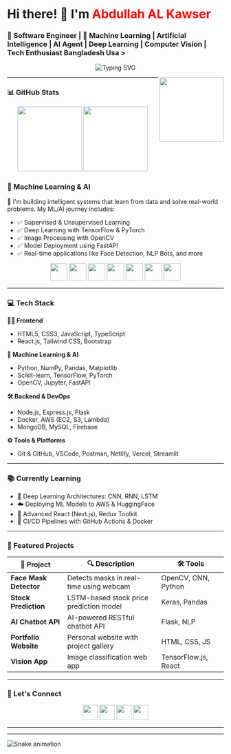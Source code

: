 <h1>Hi there! 👋 I'm <span style="color:#f00;">Abdullah AL Kawser</span></h1>
<h3 >🚀 Software Engineer | 🤖 Machine Learning | Artificial Intelligence | AI Agent | Deep Learning | Computer Vision | Tech Enthusiast Bangladesh Usa ></h3>

<p align="center">
  <img src="https://readme-typing-svg.herokuapp.com?font=Fira+Code&size=24&pause=1000&color=F97316&center=true&width=435&lines=Building+AI-powered+solutions+💡;Loving+Python%2C+React%2C+and+Cloud+🚀;Machine+Learning+is+the+future+🤖" alt="Typing SVG" />
</p>
<img align="right" height="150" src="https://i.imgflip.com/65efzo.gif"  />

---
### 📊 GitHub Stats

<div align="center">
  <img src="https://github-readme-stats.vercel.app/api?username=maurodesouza&show_icons=true&theme=dracula&hide_border=false" height="150" />
  <img src="https://github-readme-stats.vercel.app/api/top-langs?username=maurodesouza&layout=compact&theme=dracula&hide_border=false" height="150" />
</div>

### 🧠 Machine Learning & AI

🚀 I'm building intelligent systems that learn from data and solve real-world problems. My ML/AI journey includes:

- ✅ Supervised & Unsupervised Learning
- ✅ Deep Learning with TensorFlow & PyTorch
- ✅ Image Processing with OpenCV
- ✅ Model Deployment using FastAPI
- ✅ Real-time applications like Face Detection, NLP Bots, and more

<div align="center">
  <img src="https://cdn.jsdelivr.net/gh/devicons/devicon/icons/python/python-original.svg" height="40" />
  <img src="https://cdn.jsdelivr.net/gh/devicons/devicon/icons/tensorflow/tensorflow-original.svg" height="40" />
  <img src="https://cdn.jsdelivr.net/gh/devicons/devicon/icons/pytorch/pytorch-original.svg" height="40" />
  <img src="https://cdn.jsdelivr.net/gh/devicons/devicon/icons/opencv/opencv-original.svg" height="40" />
  <img src="https://cdn.jsdelivr.net/gh/devicons/devicon/icons/scikit-learn/scikit-learn-original.svg" height="40" />
  <img src="https://cdn.jsdelivr.net/gh/devicons/devicon/icons/jupyter/jupyter-original.svg" height="40" />
  <img src="https://cdn.jsdelivr.net/gh/devicons/devicon/icons/pandas/pandas-original.svg" height="40" />
</div>

---

### 💻 Tech Stack

**👨‍🎨 Frontend**
- HTML5, CSS3, JavaScript, TypeScript
- React.js, Tailwind CSS, Bootstrap

**🧠 Machine Learning & AI**
- Python, NumPy, Pandas, Matplotlib
- Scikit-learn, TensorFlow, PyTorch
- OpenCV, Jupyter, FastAPI

**🛠 Backend & DevOps**
- Node.js, Express.js, Flask
- Docker, AWS (EC2, S3, Lambda)
- MongoDB, MySQL, Firebase

**⚙ Tools & Platforms**
- Git & GitHub, VSCode, Postman, Netlify, Vercel, Streamlit

---

### 📚 Currently Learning

- 🧠 Deep Learning Architectures: CNN, RNN, LSTM
- ☁️ Deploying ML Models to AWS & HuggingFace
- 🎯 Advanced React (Next.js), Redux Toolkit
- 🔄 CI/CD Pipelines with GitHub Actions & Docker

---

### 📁 Featured Projects

| 🚀 Project | 🔍 Description | 🛠️ Tools |
|-----------|----------------|----------|
| **Face Mask Detector** | Detects masks in real-time using webcam | OpenCV, CNN, Python | panda |
| **Stock Prediction** | LSTM-based stock price prediction model | Keras, Pandas |
| **AI Chatbot API** | AI-powered RESTful chatbot API | Flask, NLP |
| **Portfolio Website** | Personal website with project gallery | HTML, CSS, JS |
| **Vision App** | Image classification web app | TensorFlow.js, React |

---

### 🔗 Let's Connect

<div align="center">
  <a href="#"><img src="https://img.shields.io/static/v1?message=LinkedIn&logo=linkedin&label=&color=0077B5&style=for-the-badge" height="35"/></a>
  <a href="#"><img src="https://img.shields.io/static/v1?message=Gmail&logo=gmail&label=&color=D14836&style=for-the-badge" height="35"/></a>
  <a href="#"><img src="https://img.shields.io/static/v1?message=Instagram&logo=instagram&label=&color=E4405F&style=for-the-badge" height="35"/></a>
  <a href="#"><img src="https://img.shields.io/static/v1?message=Discord&logo=discord&label=&color=7289DA&style=for-the-badge" height="35"/></a>
</div>

---



---

<img src="https://raw.githubusercontent.com/abdullahalkawser/Machine-Learning-Data-Science
/main/snake.svg" alt="Snake animation" />



